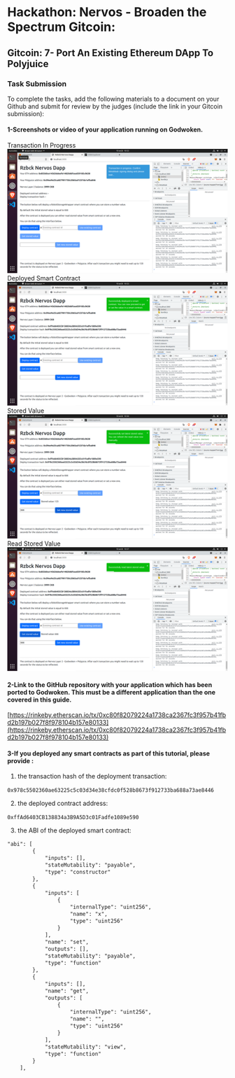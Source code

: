 # Hackathon: Nervos - Broaden the Spectrum Gitcoin: 

## Gitcoin: 7- Port An Existing Ethereum DApp To Polyjuice

### Task Submission 
To complete the tasks, add the following materials to a document on your Github and submit for review by the judges (include the link in your Gitcoin submission):

#### 1-Screenshots or video of your application running on Godwoken.
Transaction In Progress
![image](https://github.com/Rzbck/Rzbck-Nervos/blob/main/Gitcoin:%207-%20Port%20An%20Existing%20Ethereum%20DApp%20To%20Polyjuice/img/1.PNG?raw=true)
Deployed Smart Contract
![image](https://github.com/Rzbck/Rzbck-Nervos/blob/main/Gitcoin:%207-%20Port%20An%20Existing%20Ethereum%20DApp%20To%20Polyjuice/img/2.PNG?raw=true)
Stored Value
![image](https://github.com/Rzbck/Rzbck-Nervos/blob/main/Gitcoin:%207-%20Port%20An%20Existing%20Ethereum%20DApp%20To%20Polyjuice/img/Stored%20Value.PNG?raw=true)
Read Stored Value
![image](https://github.com/Rzbck/Rzbck-Nervos/blob/main/Gitcoin:%207-%20Port%20An%20Existing%20Ethereum%20DApp%20To%20Polyjuice/img/Read%20Stored%20Value.PNG?raw=true)
#### 2-Link to the GitHub repository with your application which has been ported to Godwoken. This must be a different application than the one covered in this guide.
[https://rinkeby.etherscan.io/tx/0xc80f82079224a1738ca2367fc3f957b41fbd2b197b027f8f978104b157e80133](https://rinkeby.etherscan.io/tx/0xc80f82079224a1738ca2367fc3f957b41fbd2b197b027f8f978104b157e80133)
#### 3-If you deployed any smart contracts as part of this tutorial, please provide :
1. the transaction hash of the deployment transaction:

  `0x978c5502360ae63225c5c03d34e38cfdc0f528b8673f912733ba688a73ae8446`
  
2. the deployed contract address:

  `0xffAd6403CB138834a3B9A5D3c01Fadfe1089e590`
  
3. the ABI of the deployed smart contract:
```
"abi": [
        {
            "inputs": [],
            "stateMutability": "payable",
            "type": "constructor"
        },
        {
            "inputs": [
                {
                    "internalType": "uint256",
                    "name": "x",
                    "type": "uint256"
                }
            ],
            "name": "set",
            "outputs": [],
            "stateMutability": "payable",
            "type": "function"
        },
        {
            "inputs": [],
            "name": "get",
            "outputs": [
                {
                    "internalType": "uint256",
                    "name": "",
                    "type": "uint256"
                }
            ],
            "stateMutability": "view",
            "type": "function"
        }
    ],

